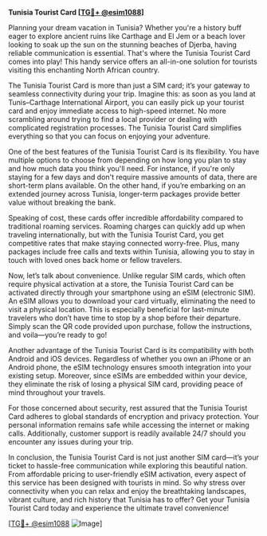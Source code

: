 **Tunisia Tourist Card [[TG💪+ @esim1088](https://t.me/s/esim1088)]**

Planning your dream vacation in Tunisia? Whether you're a history buff eager to explore ancient ruins like Carthage and El Jem or a beach lover looking to soak up the sun on the stunning beaches of Djerba, having reliable communication is essential. That's where the Tunisia Tourist Card comes into play! This handy service offers an all-in-one solution for tourists visiting this enchanting North African country.

The Tunisia Tourist Card is more than just a SIM card; it’s your gateway to seamless connectivity during your trip. Imagine this: as soon as you land at Tunis–Carthage International Airport, you can easily pick up your tourist card and enjoy immediate access to high-speed internet. No more scrambling around trying to find a local provider or dealing with complicated registration processes. The Tunisia Tourist Card simplifies everything so that you can focus on enjoying your adventure.

One of the best features of the Tunisia Tourist Card is its flexibility. You have multiple options to choose from depending on how long you plan to stay and how much data you think you'll need. For instance, if you're only staying for a few days and don't require massive amounts of data, there are short-term plans available. On the other hand, if you’re embarking on an extended journey across Tunisia, longer-term packages provide better value without breaking the bank.

Speaking of cost, these cards offer incredible affordability compared to traditional roaming services. Roaming charges can quickly add up when traveling internationally, but with the Tunisia Tourist Card, you get competitive rates that make staying connected worry-free. Plus, many packages include free calls and texts within Tunisia, allowing you to stay in touch with loved ones back home or fellow travelers.

Now, let’s talk about convenience. Unlike regular SIM cards, which often require physical activation at a store, the Tunisia Tourist Card can be activated directly through your smartphone using an eSIM (electronic SIM). An eSIM allows you to download your card virtually, eliminating the need to visit a physical location. This is especially beneficial for last-minute travelers who don’t have time to stop by a shop before their departure. Simply scan the QR code provided upon purchase, follow the instructions, and voila—you’re ready to go!

Another advantage of the Tunisia Tourist Card is its compatibility with both Android and iOS devices. Regardless of whether you own an iPhone or an Android phone, the eSIM technology ensures smooth integration into your existing setup. Moreover, since eSIMs are embedded within your device, they eliminate the risk of losing a physical SIM card, providing peace of mind throughout your travels.

For those concerned about security, rest assured that the Tunisia Tourist Card adheres to global standards of encryption and privacy protection. Your personal information remains safe while accessing the internet or making calls. Additionally, customer support is readily available 24/7 should you encounter any issues during your trip.

In conclusion, the Tunisia Tourist Card is not just another SIM card—it’s your ticket to hassle-free communication while exploring this beautiful nation. From affordable pricing to user-friendly eSIM activation, every aspect of this service has been designed with tourists in mind. So why stress over connectivity when you can relax and enjoy the breathtaking landscapes, vibrant culture, and rich history that Tunisia has to offer? Get your Tunisia Tourist Card today and experience the ultimate travel convenience!

[[TG💪+ @esim1088](https://t.me/s/esim1088) ![Image](https://i.postimg.cc/Y0z9fWf4/image.png)]